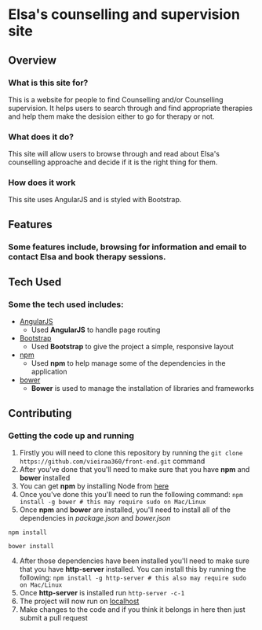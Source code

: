 # Elsa's counselling and supervision site


## Overview
 
### What is this site for?
 
This is a website for people to find Counselling and/or Counselling supervision. It helps users to search through and find appropriate therapies and help them make the desision either to go for therapy or not.
 
### What does it do?
 
This site will allow users to browse through and read about Elsa's counselling approache and decide if it is the right thing for them.
 

### How does it work
 
This site uses AngularJS and is styled with Bootstrap.
 

## Features

### Some features include, browsing for information and email to contact Elsa and book therapy sessions.
 

## Tech Used
 
### Some the tech used includes:
- [AngularJS](https://angularjs.org/)
    - Used **AngularJS** to handle page routing
- [Bootstrap](http://getbootstrap.com/)
    - Used **Bootstrap** to give the project a simple, responsive layout
- [npm](https://www.npmjs.com/)
    - Used **npm** to help manage some of the dependencies in the application
- [bower](https://bower.io/)
    - **Bower** is used to manage the installation of libraries and frameworks


## Contributing

### Getting the code up and running
1. Firstly you will need to clone this repository by running the ```git clone https://github.com/vieiraa360/front-end.git``` command
2. After you've done that you'll need to make sure that you have **npm** and **bower** installed
  1. You can get **npm** by installing Node from [here](https://nodejs.org/en/)
  2. Once you've done this you'll need to run the following command:
     `npm install -g bower # this may require sudo on Mac/Linux`
3. Once **npm** and **bower** are installed, you'll need to install all of the dependencies in *package.json* and *bower.json*
  ```
  npm install
 
  bower install
  ```
4. After those dependencies have been installed you'll need to make sure that you have **http-server** installed. You can install this by running the following: ```npm install -g http-server # this also may require sudo on Mac/Linux```
5. Once **http-server** is installed run ```http-server -c-1```
6. The project will now run on [localhost](http://127.0.0.1:8080)
7. Make changes to the code and if you think it belongs in here then just submit a pull request
